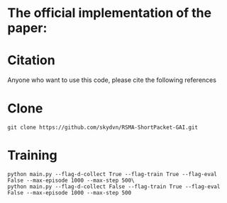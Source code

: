 # The official implementation of the paper: 


# Citation
Anyone who want to use this code, please cite the following references


# Clone
```
git clone https://github.com/skydvn/RSMA-ShortPacket-GAI.git
```

# Training
```commandline
python main.py --flag-d-collect True --flag-train True --flag-eval False --max-episode 1000 --max-step 500\
python main.py --flag-d-collect False --flag-train True --flag-eval False --max-episode 1000 --max-step 500
```

